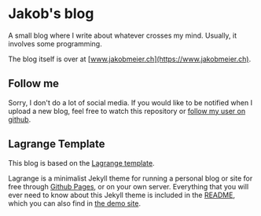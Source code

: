 # Jakob's blog

A small blog where I write about whatever crosses my mind.
Usually, it involves some programming.

The blog itself is over at [www.jakobmeier.ch](https://www.jakobmeier.ch).

## Follow me

Sorry, I don't do a lot of social media.
If you would like to be notified when I upload a new blog, feel free to watch this repository or [follow my user on github](https://github.com/jakmeier).

## Lagrange Template

This blog is based on the [Lagrange template](https://github.com/LeNPaul/Lagrange).

Lagrange is a minimalist Jekyll theme for running a personal blog or site for free through [Github Pages](https://pages.github.com/), or on your own server. Everything that you will ever need to know about this Jekyll theme is included in the [README](https://github.com/LeNPaul/Lagrange/blob/gh-pages/README.md), which you can also find in [the demo site](https://lenpaul.github.io/Lagrange/).
